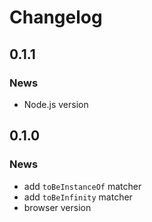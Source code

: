# Changelog

## 0.1.1

### News

* Node.js version

## 0.1.0

### News

* add `toBeInstanceOf` matcher
* add `toBeInfinity` matcher
* browser version

